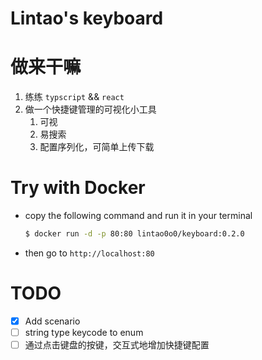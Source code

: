 # Lintao's keyboard

# 做来干嘛

1. 练练 `typscript` && `react`
2. 做一个快捷键管理的可视化小工具
   1. 可视
   2. 易搜索
   3. 配置序列化，可简单上传下载

# Try with Docker

- copy the following command and run it in your terminal
    ```bash
    $ docker run -d -p 80:80 lintao0o0/keyboard:0.2.0
    ```
- then go to `http://localhost:80`

# TODO
- [x] Add scenario
- [ ] string type keycode to enum
- [ ] 通过点击键盘的按键，交互式地增加快捷键配置
